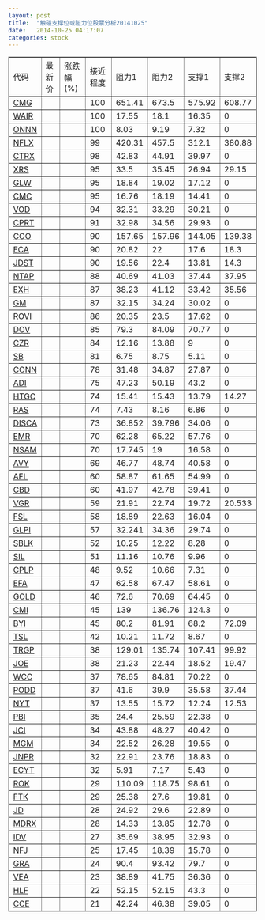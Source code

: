 ```yaml
---
layout: post
title:  "触碰支撑位或阻力位股票分析20141025"
date:   2014-10-25 04:17:07
categories: stock
---
```

<script type="text/javascript">
var stockList = []
stockList.push('gb_cmg');
stockList.push('gb_wair');
stockList.push('gb_onnn');
stockList.push('gb_nflx');
stockList.push('gb_ctrx');
stockList.push('gb_xrs');
stockList.push('gb_glw');
stockList.push('gb_cmc');
stockList.push('gb_vod');
stockList.push('gb_cprt');
stockList.push('gb_coo');
stockList.push('gb_eca');
stockList.push('gb_jdst');
stockList.push('gb_ntap');
stockList.push('gb_exh');
stockList.push('gb_gm');
stockList.push('gb_rovi');
stockList.push('gb_dov');
stockList.push('gb_czr');
stockList.push('gb_sb');
stockList.push('gb_conn');
stockList.push('gb_adi');
stockList.push('gb_htgc');
stockList.push('gb_ras');
stockList.push('gb_disca');
stockList.push('gb_emr');
stockList.push('gb_nsam');
stockList.push('gb_avy');
stockList.push('gb_afl');
stockList.push('gb_cbd');
stockList.push('gb_vgr');
stockList.push('gb_fsl');
stockList.push('gb_glpi');
stockList.push('gb_sblk');
stockList.push('gb_sil');
stockList.push('gb_cplp');
stockList.push('gb_efa');
stockList.push('gb_gold');
stockList.push('gb_cmi');
stockList.push('gb_byi');
stockList.push('gb_tsl');
stockList.push('gb_trgp');
stockList.push('gb_joe');
stockList.push('gb_wcc');
stockList.push('gb_podd');
stockList.push('gb_nyt');
stockList.push('gb_pbi');
stockList.push('gb_jci');
stockList.push('gb_mgm');
stockList.push('gb_jnpr');
stockList.push('gb_ecyt');
stockList.push('gb_rok');
stockList.push('gb_ftk');
stockList.push('gb_jd');
stockList.push('gb_mdrx');
stockList.push('gb_idv');
stockList.push('gb_nfj');
stockList.push('gb_gra');
stockList.push('gb_vea');
stockList.push('gb_hlf');
stockList.push('gb_cce');
</script>
<table border="1">
 <tr>
 <td>代码</td>
 <td>最新价</td>
 <td>涨跌幅(%)</td>
 <td>接近程度</td>
 <td>阻力1</td>
 <td>阻力2</td>
 <td>支撑1</td>
 <td>支撑2</td>
</tr>
  <tr id="cmg" class="green">
  <td><a href="http://stock.finance.sina.com.cn/usstock/quotes/CMG.html" target="_blank">CMG</a></td><td></td><td></td><td>100</td><td>651.41</td><td>673.5</td><td>575.92</td><td>608.77</td></tr>
  <tr id="wair" class="red">
  <td><a href="http://stock.finance.sina.com.cn/usstock/quotes/WAIR.html" target="_blank">WAIR</a></td><td></td><td></td><td>100</td><td>17.55</td><td>18.1</td><td>16.35</td><td>0</td></tr>
  <tr id="onnn" class="red">
  <td><a href="http://stock.finance.sina.com.cn/usstock/quotes/ONNN.html" target="_blank">ONNN</a></td><td></td><td></td><td>100</td><td>8.03</td><td>9.19</td><td>7.32</td><td>0</td></tr>
  <tr id="nflx" class="green">
  <td><a href="http://stock.finance.sina.com.cn/usstock/quotes/NFLX.html" target="_blank">NFLX</a></td><td></td><td></td><td>99</td><td>420.31</td><td>457.5</td><td>312.1</td><td>380.88</td></tr>
  <tr id="ctrx" class="red">
  <td><a href="http://stock.finance.sina.com.cn/usstock/quotes/CTRX.html" target="_blank">CTRX</a></td><td></td><td></td><td>98</td><td>42.83</td><td>44.91</td><td>39.97</td><td>0</td></tr>
  <tr id="xrs" class="red">
  <td><a href="http://stock.finance.sina.com.cn/usstock/quotes/XRS.html" target="_blank">XRS</a></td><td></td><td></td><td>95</td><td>33.5</td><td>35.45</td><td>26.94</td><td>29.15</td></tr>
  <tr id="glw" class="red">
  <td><a href="http://stock.finance.sina.com.cn/usstock/quotes/GLW.html" target="_blank">GLW</a></td><td></td><td></td><td>95</td><td>18.84</td><td>19.02</td><td>17.12</td><td>0</td></tr>
  <tr id="cmc" class="red">
  <td><a href="http://stock.finance.sina.com.cn/usstock/quotes/CMC.html" target="_blank">CMC</a></td><td></td><td></td><td>95</td><td>16.76</td><td>18.19</td><td>14.41</td><td>0</td></tr>
  <tr id="vod" class="red">
  <td><a href="http://stock.finance.sina.com.cn/usstock/quotes/VOD.html" target="_blank">VOD</a></td><td></td><td></td><td>94</td><td>32.31</td><td>33.29</td><td>30.21</td><td>0</td></tr>
  <tr id="cprt" class="red">
  <td><a href="http://stock.finance.sina.com.cn/usstock/quotes/CPRT.html" target="_blank">CPRT</a></td><td></td><td></td><td>91</td><td>32.98</td><td>34.56</td><td>29.93</td><td>0</td></tr>
  <tr id="coo" class="red">
  <td><a href="http://stock.finance.sina.com.cn/usstock/quotes/COO.html" target="_blank">COO</a></td><td></td><td></td><td>90</td><td>157.65</td><td>157.96</td><td>144.05</td><td>139.38</td></tr>
  <tr id="eca" class="green">
  <td><a href="http://stock.finance.sina.com.cn/usstock/quotes/ECA.html" target="_blank">ECA</a></td><td></td><td></td><td>90</td><td>20.82</td><td>22</td><td>17.6</td><td>18.3</td></tr>
  <tr id="jdst" class="red">
  <td><a href="http://stock.finance.sina.com.cn/usstock/quotes/JDST.html" target="_blank">JDST</a></td><td></td><td></td><td>90</td><td>19.56</td><td>22.4</td><td>13.81</td><td>14.3</td></tr>
  <tr id="ntap" class="green">
  <td><a href="http://stock.finance.sina.com.cn/usstock/quotes/NTAP.html" target="_blank">NTAP</a></td><td></td><td></td><td>88</td><td>40.69</td><td>41.03</td><td>37.44</td><td>37.95</td></tr>
  <tr id="exh" class="red">
  <td><a href="http://stock.finance.sina.com.cn/usstock/quotes/EXH.html" target="_blank">EXH</a></td><td></td><td></td><td>87</td><td>38.23</td><td>41.12</td><td>33.42</td><td>35.56</td></tr>
  <tr id="gm" class="green">
  <td><a href="http://stock.finance.sina.com.cn/usstock/quotes/GM.html" target="_blank">GM</a></td><td></td><td></td><td>87</td><td>32.15</td><td>34.24</td><td>30.02</td><td>0</td></tr>
  <tr id="rovi" class="red">
  <td><a href="http://stock.finance.sina.com.cn/usstock/quotes/ROVI.html" target="_blank">ROVI</a></td><td></td><td></td><td>86</td><td>20.35</td><td>23.5</td><td>17.62</td><td>0</td></tr>
  <tr id="dov" class="red">
  <td><a href="http://stock.finance.sina.com.cn/usstock/quotes/DOV.html" target="_blank">DOV</a></td><td></td><td></td><td>85</td><td>79.3</td><td>84.09</td><td>70.77</td><td>0</td></tr>
  <tr id="czr" class="red">
  <td><a href="http://stock.finance.sina.com.cn/usstock/quotes/CZR.html" target="_blank">CZR</a></td><td></td><td></td><td>84</td><td>12.16</td><td>13.88</td><td>9</td><td>0</td></tr>
  <tr id="sb" class="green">
  <td><a href="http://stock.finance.sina.com.cn/usstock/quotes/SB.html" target="_blank">SB</a></td><td></td><td></td><td>81</td><td>6.75</td><td>8.75</td><td>5.11</td><td>0</td></tr>
  <tr id="conn" class="red">
  <td><a href="http://stock.finance.sina.com.cn/usstock/quotes/CONN.html" target="_blank">CONN</a></td><td></td><td></td><td>78</td><td>31.48</td><td>34.87</td><td>27.87</td><td>0</td></tr>
  <tr id="adi" class="red">
  <td><a href="http://stock.finance.sina.com.cn/usstock/quotes/ADI.html" target="_blank">ADI</a></td><td></td><td></td><td>75</td><td>47.23</td><td>50.19</td><td>43.2</td><td>0</td></tr>
  <tr id="htgc" class="red">
  <td><a href="http://stock.finance.sina.com.cn/usstock/quotes/HTGC.html" target="_blank">HTGC</a></td><td></td><td></td><td>74</td><td>15.41</td><td>15.43</td><td>13.79</td><td>14.27</td></tr>
  <tr id="ras" class="red">
  <td><a href="http://stock.finance.sina.com.cn/usstock/quotes/RAS.html" target="_blank">RAS</a></td><td></td><td></td><td>74</td><td>7.43</td><td>8.16</td><td>6.86</td><td>0</td></tr>
  <tr id="disca" class="red">
  <td><a href="http://stock.finance.sina.com.cn/usstock/quotes/DISCA.html" target="_blank">DISCA</a></td><td></td><td></td><td>73</td><td>36.852</td><td>39.796</td><td>34.06</td><td>0</td></tr>
  <tr id="emr" class="green">
  <td><a href="http://stock.finance.sina.com.cn/usstock/quotes/EMR.html" target="_blank">EMR</a></td><td></td><td></td><td>70</td><td>62.28</td><td>65.22</td><td>57.76</td><td>0</td></tr>
  <tr id="nsam" class="green">
  <td><a href="http://stock.finance.sina.com.cn/usstock/quotes/NSAM.html" target="_blank">NSAM</a></td><td></td><td></td><td>70</td><td>17.745</td><td>19</td><td>16.58</td><td>0</td></tr>
  <tr id="avy" class="red">
  <td><a href="http://stock.finance.sina.com.cn/usstock/quotes/AVY.html" target="_blank">AVY</a></td><td></td><td></td><td>69</td><td>46.77</td><td>48.74</td><td>40.58</td><td>0</td></tr>
  <tr id="afl" class="red">
  <td><a href="http://stock.finance.sina.com.cn/usstock/quotes/AFL.html" target="_blank">AFL</a></td><td></td><td></td><td>60</td><td>58.87</td><td>61.65</td><td>54.99</td><td>0</td></tr>
  <tr id="cbd" class="green">
  <td><a href="http://stock.finance.sina.com.cn/usstock/quotes/CBD.html" target="_blank">CBD</a></td><td></td><td></td><td>60</td><td>41.97</td><td>42.78</td><td>39.41</td><td>0</td></tr>
  <tr id="vgr" class="red">
  <td><a href="http://stock.finance.sina.com.cn/usstock/quotes/VGR.html" target="_blank">VGR</a></td><td></td><td></td><td>59</td><td>21.91</td><td>22.74</td><td>19.72</td><td>20.533</td></tr>
  <tr id="fsl" class="red">
  <td><a href="http://stock.finance.sina.com.cn/usstock/quotes/FSL.html" target="_blank">FSL</a></td><td></td><td></td><td>58</td><td>18.89</td><td>22.63</td><td>16.04</td><td>0</td></tr>
  <tr id="glpi" class="red">
  <td><a href="http://stock.finance.sina.com.cn/usstock/quotes/GLPI.html" target="_blank">GLPI</a></td><td></td><td></td><td>57</td><td>32.241</td><td>34.36</td><td>29.74</td><td>0</td></tr>
  <tr id="sblk" class="red">
  <td><a href="http://stock.finance.sina.com.cn/usstock/quotes/SBLK.html" target="_blank">SBLK</a></td><td></td><td></td><td>52</td><td>10.25</td><td>12.22</td><td>8.28</td><td>0</td></tr>
  <tr id="sil" class="green">
  <td><a href="http://stock.finance.sina.com.cn/usstock/quotes/SIL.html" target="_blank">SIL</a></td><td></td><td></td><td>51</td><td>11.16</td><td>10.76</td><td>9.96</td><td>0</td></tr>
  <tr id="cplp" class="red">
  <td><a href="http://stock.finance.sina.com.cn/usstock/quotes/CPLP.html" target="_blank">CPLP</a></td><td></td><td></td><td>48</td><td>9.52</td><td>10.66</td><td>7.31</td><td>0</td></tr>
  <tr id="efa" class="red">
  <td><a href="http://stock.finance.sina.com.cn/usstock/quotes/EFA.html" target="_blank">EFA</a></td><td></td><td></td><td>47</td><td>62.58</td><td>67.47</td><td>58.61</td><td>0</td></tr>
  <tr id="gold" class="green">
  <td><a href="http://stock.finance.sina.com.cn/usstock/quotes/GOLD.html" target="_blank">GOLD</a></td><td></td><td></td><td>46</td><td>72.6</td><td>70.69</td><td>64.45</td><td>0</td></tr>
  <tr id="cmi" class="green">
  <td><a href="http://stock.finance.sina.com.cn/usstock/quotes/CMI.html" target="_blank">CMI</a></td><td></td><td></td><td>45</td><td>139</td><td>136.76</td><td>124.3</td><td>0</td></tr>
  <tr id="byi" class="red">
  <td><a href="http://stock.finance.sina.com.cn/usstock/quotes/BYI.html" target="_blank">BYI</a></td><td></td><td></td><td>45</td><td>80.2</td><td>81.91</td><td>68.2</td><td>72.09</td></tr>
  <tr id="tsl" class="red">
  <td><a href="http://stock.finance.sina.com.cn/usstock/quotes/TSL.html" target="_blank">TSL</a></td><td></td><td></td><td>42</td><td>10.21</td><td>11.72</td><td>8.67</td><td>0</td></tr>
  <tr id="trgp" class="red">
  <td><a href="http://stock.finance.sina.com.cn/usstock/quotes/TRGP.html" target="_blank">TRGP</a></td><td></td><td></td><td>38</td><td>129.01</td><td>135.74</td><td>107.41</td><td>99.92</td></tr>
  <tr id="joe" class="green">
  <td><a href="http://stock.finance.sina.com.cn/usstock/quotes/JOE.html" target="_blank">JOE</a></td><td></td><td></td><td>38</td><td>21.23</td><td>22.44</td><td>18.52</td><td>19.47</td></tr>
  <tr id="wcc" class="red">
  <td><a href="http://stock.finance.sina.com.cn/usstock/quotes/WCC.html" target="_blank">WCC</a></td><td></td><td></td><td>37</td><td>78.65</td><td>84.81</td><td>70.22</td><td>0</td></tr>
  <tr id="podd" class="red">
  <td><a href="http://stock.finance.sina.com.cn/usstock/quotes/PODD.html" target="_blank">PODD</a></td><td></td><td></td><td>37</td><td>41.6</td><td>39.9</td><td>35.58</td><td>37.44</td></tr>
  <tr id="nyt" class="green">
  <td><a href="http://stock.finance.sina.com.cn/usstock/quotes/NYT.html" target="_blank">NYT</a></td><td></td><td></td><td>37</td><td>13.55</td><td>15.72</td><td>12.24</td><td>12.53</td></tr>
  <tr id="pbi" class="green">
  <td><a href="http://stock.finance.sina.com.cn/usstock/quotes/PBI.html" target="_blank">PBI</a></td><td></td><td></td><td>35</td><td>24.4</td><td>25.59</td><td>22.38</td><td>0</td></tr>
  <tr id="jci" class="red">
  <td><a href="http://stock.finance.sina.com.cn/usstock/quotes/JCI.html" target="_blank">JCI</a></td><td></td><td></td><td>34</td><td>43.88</td><td>48.27</td><td>40.42</td><td>0</td></tr>
  <tr id="mgm" class="green">
  <td><a href="http://stock.finance.sina.com.cn/usstock/quotes/MGM.html" target="_blank">MGM</a></td><td></td><td></td><td>34</td><td>22.52</td><td>26.28</td><td>19.55</td><td>0</td></tr>
  <tr id="jnpr" class="green">
  <td><a href="http://stock.finance.sina.com.cn/usstock/quotes/JNPR.html" target="_blank">JNPR</a></td><td></td><td></td><td>32</td><td>22.91</td><td>23.76</td><td>18.83</td><td>0</td></tr>
  <tr id="ecyt" class="red">
  <td><a href="http://stock.finance.sina.com.cn/usstock/quotes/ECYT.html" target="_blank">ECYT</a></td><td></td><td></td><td>32</td><td>5.91</td><td>7.17</td><td>5.43</td><td>0</td></tr>
  <tr id="rok" class="red">
  <td><a href="http://stock.finance.sina.com.cn/usstock/quotes/ROK.html" target="_blank">ROK</a></td><td></td><td></td><td>29</td><td>110.09</td><td>118.75</td><td>98.61</td><td>0</td></tr>
  <tr id="ftk" class="red">
  <td><a href="http://stock.finance.sina.com.cn/usstock/quotes/FTK.html" target="_blank">FTK</a></td><td></td><td></td><td>29</td><td>25.38</td><td>27.6</td><td>19.81</td><td>0</td></tr>
  <tr id="jd" class="red">
  <td><a href="http://stock.finance.sina.com.cn/usstock/quotes/JD.html" target="_blank">JD</a></td><td></td><td></td><td>28</td><td>24.92</td><td>29.6</td><td>22.89</td><td>0</td></tr>
  <tr id="mdrx" class="red">
  <td><a href="http://stock.finance.sina.com.cn/usstock/quotes/MDRX.html" target="_blank">MDRX</a></td><td></td><td></td><td>28</td><td>14.33</td><td>13.85</td><td>12.78</td><td>0</td></tr>
  <tr id="idv" class="red">
  <td><a href="http://stock.finance.sina.com.cn/usstock/quotes/IDV.html" target="_blank">IDV</a></td><td></td><td></td><td>27</td><td>35.69</td><td>38.95</td><td>32.93</td><td>0</td></tr>
  <tr id="nfj" class="red">
  <td><a href="http://stock.finance.sina.com.cn/usstock/quotes/NFJ.html" target="_blank">NFJ</a></td><td></td><td></td><td>25</td><td>17.45</td><td>18.39</td><td>15.78</td><td>0</td></tr>
  <tr id="gra" class="green">
  <td><a href="http://stock.finance.sina.com.cn/usstock/quotes/GRA.html" target="_blank">GRA</a></td><td></td><td></td><td>24</td><td>90.4</td><td>93.42</td><td>79.7</td><td>0</td></tr>
  <tr id="vea" class="red">
  <td><a href="http://stock.finance.sina.com.cn/usstock/quotes/VEA.html" target="_blank">VEA</a></td><td></td><td></td><td>23</td><td>38.89</td><td>41.75</td><td>36.36</td><td>0</td></tr>
  <tr id="hlf" class="red">
  <td><a href="http://stock.finance.sina.com.cn/usstock/quotes/HLF.html" target="_blank">HLF</a></td><td></td><td></td><td>22</td><td>52.15</td><td>52.15</td><td>43.3</td><td>0</td></tr>
  <tr id="cce" class="green">
  <td><a href="http://stock.finance.sina.com.cn/usstock/quotes/CCE.html" target="_blank">CCE</a></td><td></td><td></td><td>21</td><td>42.24</td><td>46.38</td><td>39.05</td><td>0</td></tr>
</table>
